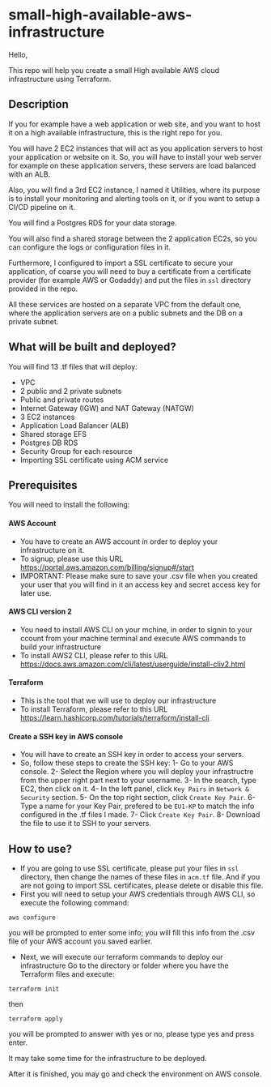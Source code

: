 # small-high-available-aws-infrastructure
 
Hello,

This repo will help you create a small High available AWS cloud infrastructure using Terraform.

## Description
If you for example have a web application or web site, and you want to host it on a high available infrastructure, this is the right repo for you.

You will have 2 EC2 instances that will act as you application servers to host your application or website on it.
So, you will have to install your web server for example on these application servers, these servers are load balanced with an ALB.

Also, you will find a 3rd EC2 instance, I named it Utilities, where its purpose is to install your monitoring and alerting tools on it, or if you want to setup a CI/CD pipeline on it.

You will find a Postgres RDS for your data storage.

You will also find a shared storage between the 2 application EC2s, so you can configure the logs or configuration files in it.

Furthermore, I configured to import a SSL certificate to secure your application, of coarse you will need to buy a certificate from a certificate provider (for example AWS or Godaddy) and put the files in `ssl` directory provided in the repo.

All these services are hosted on a separate VPC from the default one, where the application servers are on a public subnets and the DB on a private subnet.

## What will be built and deployed?
You will find 13 .tf files that will deploy:
- VPC
- 2 public and 2 private subnets
- Public and private routes
- Internet Gateway (IGW) and NAT Gateway (NATGW)
- 3 EC2 instances
- Application Load Balancer (ALB)
- Shared storage EFS
- Postgres DB RDS
- Security Group for each resource
- Importing SSL certificate using ACM service

## Prerequisites
You will need to install the following:
#### AWS Account
- You have to create an AWS account in order to deploy your infrastructure on it.
- To signup, please use this URL https://portal.aws.amazon.com/billing/signup#/start
- IMPORTANT: Please make sure to save your .csv file when you created your user that you will find in it an access key and secret access key for later use.

#### AWS CLI version 2
- You need to install AWS CLI on your mchine, in order to signin to your ccount from your machine terminal and execute AWS commands to build your infrastructure
- To install AWS2 CLI, please refer to this URL https://docs.aws.amazon.com/cli/latest/userguide/install-cliv2.html

#### Terraform
- This is the tool that we will use to deploy our infrastructure
- To install Terraform, please refer to this URL https://learn.hashicorp.com/tutorials/terraform/install-cli

#### Create a SSH key in AWS console
- You will have to create an SSH key in order to access your servers.
- So, follow these steps to create the SSH key:
1- Go to your AWS console.
2- Select the Region where you will deploy your infrastructre from the upper right part next to your username.
3- In the search, type EC2, then click on it.
4- In the left panel, click `Key Pairs` in `Network & Security` section.
5- On the top right section, click `Create Key Pair`.
6- Type a name for your Key Pair, prefered to be `EU1-KP` to match the info configured in the .tf files I made.
7- Click `Create Key Pair`.
8- Download the file to use it to SSH to your servers.

## How to use?
- If you are going to use SSL certificate, please put your files in `ssl` directory, then change the names of these files in `acm.tf` file. And if you are not going to import SSL certificates, please delete or disable this file.
- First you will need to setup your AWS credentials through AWS CLI, so execute the following command:
```
aws configure
```
you will be prompted to enter some info; you will fill this info from the .csv file of your AWS account you saved earlier.

- Next, we will execute our terraform commands to deploy our infrastructure
Go to the directory or folder where you have the Terraform files and execute:
```
terraform init
```
then
```
terraform apply
```
you will be prompted to answer with yes or no, please type yes and press enter.

It may take some time for the infrastructure to be deployed.

After it is finished, you may go and check the environment on AWS console.
